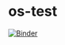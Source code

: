 # os-test

[![Binder](https://mybinder.org/badge_logo.svg)](https://mybinder.org/v2/gh/wenzeslaus/os-test/HEAD?labpath=Run_Computation.ipynb)
